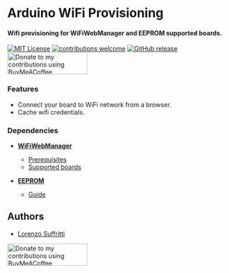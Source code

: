 
# Arduino WiFi Provisioning

#### Wifi provisioning for WiFiWebManager and EEPROM supported boards.




[![MIT License](https://img.shields.io/badge/License-MIT-green.svg)](https://choosealicense.com/licenses/mit/) 
[![contributions welcome](https://img.shields.io/badge/contributions-welcome-brightgreen.svg?style=flat)](#Contributing)
[![GitHub release](https://img.shields.io/badge/release-pre-orange)](https://github.com/Suffro/InoWifiProvisioning/releases)
<a href="https://www.buymeacoffee.com/suffro" title="Donate to my contributions using BuyMeACoffee"><img src="https://cdn.buymeacoffee.com/buttons/v2/default-yellow.png" alt="Donate to my contributions using BuyMeACoffee" style="height: 50px !important;width: 181px !important;" ></a>

### Features

- Connect your board to WiFi network from a browser.
- Cache wifi credentials.


### Dependencies

- [**WiFiWebManager**](https://github.com/khoih-prog/WiFiWebServer)
    - [Prerequisites](https://github.com/khoih-prog/WiFiWebServer/blob/master/README.md#prerequisites)
    - [Supported boards](https://github.com/khoih-prog/WiFiWebServer/blob/master/README.md#currently-supported-boards)

- [**EEPROM**](https://docs.arduino.cc/learn/built-in-libraries/eeprom)
    - [Guide](https://docs.arduino.cc/learn/programming/eeprom-guide)


## Authors

- [Lorenzo Suffritti](https://github.com/Suffro)

<a href="https://www.buymeacoffee.com/suffro" title="Donate to my contributions using BuyMeACoffee"><img src="https://cdn.buymeacoffee.com/buttons/v2/default-yellow.png" alt="Donate to my contributions using BuyMeACoffee" style="height: 50px !important;width: 181px !important;" ></a>
